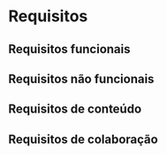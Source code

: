 # Requisitos

## Requisitos funcionais 

## Requisitos não funcionais

## Requisitos de conteúdo

## Requisitos de colaboração

